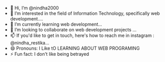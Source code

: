 - 👋 Hi, I’m @nindha2000
- 👀 I’m interested in the field of Information Technology, specifically web development....
- 🌱 I’m currently learning  web development...
- 💞️ I’m looking to collaborate on web development projects ...
- 📫 If you'd like to get in touch, here's how to reach me in instagram : @nindha_restika...
- 😄 Pronouns: I  Like tO LEARNING ABOUT WEB PROGRAMING
- ⚡ Fun fact: I don't like being betrayed
<!---
nindha2000/nindha2000 is a ✨ special ✨ repository because its `README.md` (this file) appears on your GitHub profile.
You can click the Preview link to take a look at your changes.
--->
